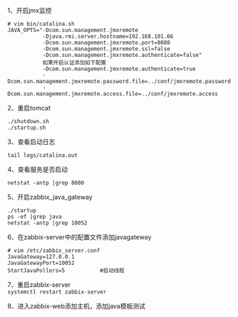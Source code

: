 
1、开启jmx监控  
```
# vim bin/catalina.sh
JAVA_OPTS="-Dcom.sun.management.jmxremote
           -Djava.rmi.server.hostname=192.168.101.66
           -Dcom.sun.management.jmxremote.port=8080
           -Dcom.sun.management.jmxremote.ssl=false
           -Dcom.sun.management.jmxremote.authenticate=false"
           如果开启认证添加如下配置
           -Dcom.sun.management.jmxremote.authenticate=true
           -Dcom.sun.management.jmxremote.password.file=../conf/jmxremote.password
           -Dcom.sun.management.jmxremote.access.file=../conf/jmxremote.access
```  

2、重启tomcat  
```
./shutdown.sh
./startup.sh
```  

3、查看启动日志  
```
tail logs/catalina.out
```  

4、查看服务是否启动  
```
netstat -antp |grep 8080
```  

5、开启zabbix_java_gateway  
```
./startup
ps -ef |grep java
netstat -antp |grep 10052
```  

6、在zabbix-server中的配置文件添加javagateway  
```
# vim /etc/zabbix_server.conf
JavaGateway=127.0.0.1
JavaGatewayPort=10052
StartJavaPollers=5           #启动线程
```  

7、重启zabbix-server  
``` systemctl restart zabbix-server ```  

8、进入zabbix-web添加主机，添加java模板测试  
